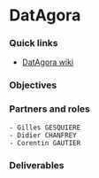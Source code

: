# DatAgora

### Quick links
 * [DatAgora wiki](https://github.com/MEPP-team/DatAgora/wiki)
 
### Objectives

### Partners and roles
	- Gilles GESQUIERE
	- Didier CHANFREY
	- Corentin GAUTIER
### Deliverables
